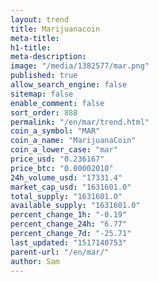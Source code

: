 ```yaml
---
layout: trend
title: Marijuanacoin
meta-title: 
h1-title: 
meta-description: 
image: "/media/1382577/mar.png"
published: true
allow_search_engine: false
sitemap: false
enable_comment: false
sort_order: 888
permalink: "/en/mar/trend.html"
coin_a_symbol: "MAR"
coin_a_name: "MarijuanaCoin"
coin_a_lower_case: "mar"
price_usd: "0.236167"
price_btc: "0.00002010"
24h_volume_usd: "17331.4"
market_cap_usd: "1631601.0"
total_supply: "1631601.0"
available_supply: "1631601.0"
percent_change_1h: "-0.19"
percent_change_24h: "6.77"
percent_change_7d: "-25.71"
last_updated: "1517140753"
parent-url: "/en/mar/"
author: Sam
---
```



